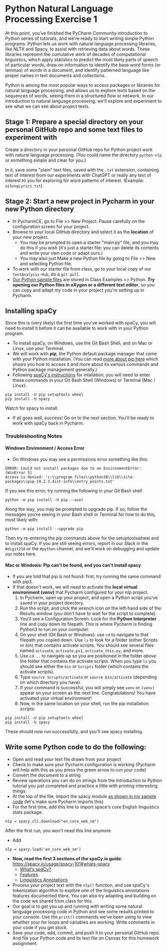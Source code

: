# Python Natural Language Processing Exercise 1

At this point, you've finished the PyCharm Community introduction to Python series of tutorials, and we're ready to start writing simple Python programs. 
Python lets us work with natural language processing libraries, like NLTK and Spacy, to assist with retrieving data about words. 
These libraries represent the cumulative work of decades of computational linguistics, which apply statistics to predict the most likely parts of speech of particular words, draw on information to identify the base word forms (or lemmas) of words in a document, and identify patterned language like proper names in text documents and collections.

Python is among the most popular ways to access packages or libraries for natural language processing, and allows us to explore texts based on the sequences of words,
seeing them in a structured flow or network. In our introduction to natural language processing, we'll explore and experiment to see what we can see about project texts.

## Stage 1: Prepare a special directory on your personal GitHub repo and some text files to experiment with
Create a directory in your personal GitHub repo for Python project work with natural language processing. (You could name the directory `python-nlp` or something simple and clear for you.)

In it, save some "plain" text files, saved with the `.txt` extension, containing text of interest from our experiments with ChatGPT or really any text of interest to you for exploring for word patterns of interest. (Example: `aiSongLyrics.txt`)


## Stage 2: Start a new project in Pycharm in your new Python directory
* In PycharmCE, go to File >> New Project. Pause carefully on the configuration screen for your project.
* Browse to your local GitHub directory and select it as the **location** of your new project. 
    * You may be prompted to open a starter "main.py" file, and you may do this if you wish (it's just a starter file: you can delete its contents and write your own code or adapt ours.)
    * You may also just Make a new Python file by going to File >> New and selecting Python file. 
* To work with our starter file from class, go to your local copy of our `textAnalysis-Hub`, do a `git pull`. 
* [Our Python sample files](https://github.com/newtfire/textAnalysis-Hub/blob/main/Class-Examples/Python/nlp/nlp1.py) are stored in Class Examples >> Python. **Try opening our Python files in oXygen or a different text editor**, so you can copy and adapt my code in your project you're setting up in Pycharm.

## Installing spaCy
Since this is (very likely) the first time you've worked with spaCy, you will need to install it before it can be available to work with in your Python program. 

* To install spaCy, on Windows, use the Git Bash Shell, and on Mac or Linux, use your Terminal. 
* We will work with **pip**, the Python default package manager that came with your Python installation. (You can read [more about pip here](https://realpython.com/what-is-pip/) which shows you how to access it and more about its various commands and Python package management generally.)
* Following [spaCy's instructions](https://spacy.io/usage#installation) for intallation, you will need to enter these commands in your Git Bash Shell (Windows) or Terminal (Mac / Linux):

```
pip install -U pip setuptools wheel
pip install -U spacy
```
Watch for spacy to install. 
   * If all goes well, success! Go on to the next section. You'll be ready to work with spaCy back in Pycharm.
   
### Troubleshooting Notes

#### Windows Environment / Access Error
   * On Windows you may see a permissions error something like this: 

```
ERROR: Could not install packages due to an EnvironmentError: [WinError 5] 
Access is denied: 'c:\\program files\\python38\\lib\\site-packages\\pip-19.2.3.dist-info\\entry_points.txt'
```

If you see this error, try running the following in your Git Bash shell
```
python -m pip install -U pip --user
```
Along the way, you may be prompted to upgrade pip. If so, follow the messages you're seeing in your Bash shell or Terminal for how to do this, most likely with:
```
python -m pip install --upgrade pip
```

Then try re-entering the pip commands above for the setuptoolswheel and to install spaCy. If you are still seeing errors, report in our Slack in the `#digit210` or the `#python` channel, and we'll work on debugging and update our notes here. 


#### Mac or Windows: Pip can't be found, and you can't install spacy
   * If you are told that pip is not found: first, try running the same command with pip3.
   * If that doesn't work, we will need to activate the **local virtual environment (venv)** that Pycharm configured for your nlp project. 
        1. In Pycharm, open up your project, and open a Python script you've saved in your project directory. 
        2. Run the script, and click the wrench icon on the left-hand side of the Results window (you don't have to wait for the script to complete).
        3. You'll see a Configuration Screen: Look for the **Python Interpreter** line and copy down its filepath. This is where Pycharm is finding Python3 to run on your computer. 
        4. On your shell (Git Bash or Windows): use `cd` to navigate to that filepath you copied down. Use `ls` to look for a folder (either Scripts or bin) that contains activate scripts. You should see several files named `activate`, `activate.ps1`, `activate_this.py`, and more. 
        5. Use `cd ..` to navigate up so you are positioned in the folder *above* the folder that contains the activate scripts. When you type `ls` you should see either the `bin` or `Scripts` folder (which contains the activate scripts).
        6. Type `source Scripts/activate` or `source bin/activate` (depending on which directory you have).
        7. If your command is successful, you will simply see `venv` or `(venv)` appear on your screen as the next line. Congratulations! You have activated your virtual environment!
        8. Now, in the same location on your shell, run the pip installation scripts:
```
pip install -U pip setuptools wheel
pip install -U spacy
```
These should now run successfully, and you'll see spacy installing.

## Write some Python code to do the following: 
* Open and read your text file drawn from your project
* Check to make sure your Pycharm configuration is working (Pycharm will help with this as you press the green arrow to run your code)
* Convert the document to a string
* Review operations you can do on strings from the Introduction to Python tutorial you just completed and practice a little with printing interesting things. 
* At the top of the file, import the spacy module [as shown in my sample code](https://github.com/newtfire/textAnalysis-Hub/blob/main/Class-Examples/Python/nlp/nlp1.py) (let's make sure Pycharm imports this)
* For the first time, add this line to import space's core English linguistics stats package: 
```
nlp = spacy.cli.download("en_core_web_sm")
```
After the first run, you won't need this line anymore
* Add 
```
nlp = spacy.load('en_core_web_sm')
```
* **Now, read the first 3 sections of the spaCy.io guide**: https://spacy.io/usage/spacy-101#whats-spacy 
    * [What's spaCy?](https://spacy.io/usage/spacy-101#whats-spacy)
    * [Features](https://spacy.io/usage/spacy-101#features)
    * [Linguistics Annotations](https://spacy.io/usage/spacy-101#annotations)
* Process your project text with the `nlp()` function, and use spaCy's tokenization algorithm to explore one of the linguistics annotations features documented there. You can also try adapting and building on the code we shared from class for this. 
* Our goal is to get you up and running with writing some natural language processing code in Python and see some results printed to your console. Use the `print()` commands we've been using to view whether your for loops and variables are working. Write comments in your code if you get stuck. 
* Save your code, add, commit, and push it to your personal GitHub repo. And file your Python code and its text file on Canvas for this homework assignment. 



